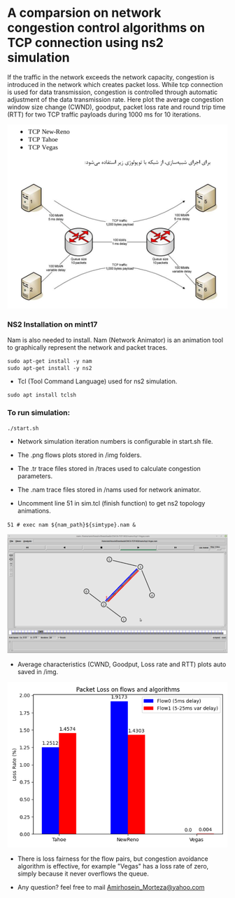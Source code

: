 A comparsion on network congestion control algorithms on TCP connection using ns2 simulation
====================
If the traffic in the network exceeds the network capacity, congestion is introduced in the network which creates packet loss.
While tcp connection is used for data transmission, congestion is controlled through automatic adjustment of the data transmission rate.
Here plot the average congestion window size change (CWND), goodput, packet loss rate and round trip time (RTT) for two TCP traffic payloads during 1000 ms for 10 iterations. 

![topology](img/topology.png)

### NS2 Installation on mint17
Nam is also needed to install. Nam (Network Animator) is an animation tool to graphically represent the network and packet 
traces.

```
sudo apt-get install -y nam
sudo apt-get install -y ns2
```

* Tcl (Tool Command Language) used for ns2 simulation. 

```
sudo apt install tclsh 
```
 

### To run simulation:

`./start.sh`

* Network simulation iteration numbers is configurable in start.sh file.
* The .png flows plots stored in /img folders.
* The .tr trace files stored in /traces used to calculate congestion parameters.
* The .nam trace files stored in /nams used for network animator.

* Uncomment line 51 in sim.tcl (finish function) to get ns2 topology animations.

`51 # exec nam ${nam_path}${simtype}.nam &`

![nam](img/nam.png)

* Average characteristics (CWND, Goodput, Loss rate and RTT) plots auto saved in /img.

![loss](img/loss/bar.png)

* There is loss fairness for the flow pairs, but congestion avoidance algorithm is effective, for example "Vegas" has a loss rate of zero, simply because it never overflows the queue.

- Any question? feel free to mail 
 [Amirhosein_Morteza@yahoo.com](https://Amirhosein_Morteza@yahoo.com) 
